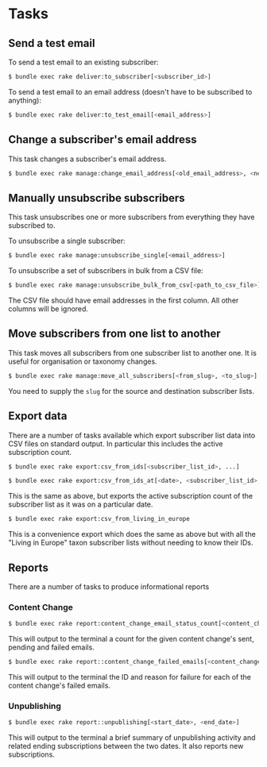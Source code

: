 # Tasks

## Send a test email

To send a test email to an existing subscriber:

```bash
$ bundle exec rake deliver:to_subscriber[<subscriber_id>]
```

To send a test email to an email address (doesn't have to be subscribed to anything):

```bash
$ bundle exec rake deliver:to_test_email[<email_address>]
```

## Change a subscriber's email address

This task changes a subscriber's email address.

```bash
$ bundle exec rake manage:change_email_address[<old_email_address>, <new_email_address>]
```

## Manually unsubscribe subscribers

This task unsubscribes one or more subscribers from everything they
have subscribed to.

To unsubscribe a single subscriber:

```bash
$ bundle exec rake manage:unsubscribe_single[<email_address>]
```

To unsubscribe a set of subscribers in bulk from a CSV file:

```bash
$ bundle exec rake manage:unsubscribe_bulk_from_csv[<path_to_csv_file>]
```

The CSV file should have email addresses in the first column. All
other columns will be ignored.

## Move subscribers from one list to another

This task moves all subscribers from one subscriber list to another one.
It is useful for organisation or taxonomy changes.

```bash
$ bundle exec rake manage:move_all_subscribers[<from_slug>, <to_slug>]
```

You need to supply the `slug` for the source and destination
subscriber lists.

## Export data

There are a number of tasks available which export subscriber list data into CSV files on standard output. In
particular this includes the active subscription count.

```bash
$ bundle exec rake export:csv_from_ids[<subscriber_list_id>, ...]
```

```bash
$ bundle exec rake export:csv_from_ids_at[<date>, <subscriber_list_id>, ...]
```

This is the same as above, but exports the active subscription count of the subscriber list as it was on a particular
date.

```bash
$ bundle exec rake export:csv_from_living_in_europe
```

This is a convenience export which does the same as above but with all the "Living in Europe" taxon subscriber lists
without needing to know their IDs.

## Reports

There are a number of tasks to produce informational reports

### Content Change

```bash
$ bundle exec rake report:content_change_email_status_count[<content_change_id>]
```

This will output to the terminal a count for the given content change's
sent, pending and failed emails.

```bash
$ bundle exec rake report::content_change_failed_emails[<content_change_id>]
```

This will output to the terminal the ID and reason for failure for each of the content change's
failed emails.

### Unpublishing

```bash
$ bundle exec rake report::unpublishing[<start_date>, <end_date>]

```

This will output to the terminal a brief summary of unpublishing activity and related
ending subscriptions between the two dates. It also reports new subscriptions.